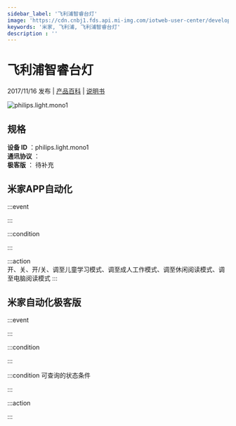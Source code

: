 ```yaml
---
sidebar_label: '飞利浦智睿台灯'
image: 'https://cdn.cnbj1.fds.api.mi-img.com/iotweb-user-center/developer_1679047509862uSyesf7u.png?GalaxyAccessKeyId=AKVGLQWBOVIRQ3XLEW&Expires=9223372036854775807&Signature=JKJh39rh0GrrIQ/4RSeBc9AorBE='
keywords: '米家, 飞利浦, 飞利浦智睿台灯'
description : ''
---
```

# 飞利浦智睿台灯

2017/11/16 发布 | [产品百科](https://home.mi.com/webapp/content/baike/product/index.html?model=philips.light.mono1/) | [说明书](https://home.mi.com/views/introduction.html?model=philips.light.mono1&region=cn)

![philips.light.mono1](https://cdn.cnbj1.fds.api.mi-img.com/iotweb-user-center/developer_1679047509862uSyesf7u.png?GalaxyAccessKeyId=AKVGLQWBOVIRQ3XLEW&Expires=9223372036854775807&Signature=JKJh39rh0GrrIQ/4RSeBc9AorBE=)

## 规格  
> 
**设备 ID** ：philips.light.mono1  
**通讯协议** ：  
**极客版**  ： 待补充 


## 米家APP自动化  

:::event  

:::

:::condition  

:::

:::action   
开、关、开/关、调至儿童学习模式、调至成人工作模式、调至休闲阅读模式、调至电脑阅读模式
:::

## 米家自动化极客版  

:::event  

:::

:::condition  

:::

:::condition 可查询的状态条件  

:::

:::action  

:::

        
